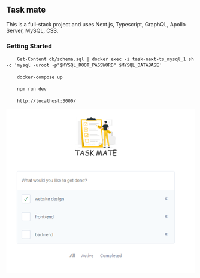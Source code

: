 ## Task mate

This is a full-stack project and uses Next.js, Typescript,
GraphQL, Apollo Server, MySQL, CSS.

### Getting Started

        Get-Content db/schema.sql | docker exec -i task-next-ts_mysql_1 sh -c 'mysql -uroot -p"$MYSQL_ROOT_PASSWORD" $MYSQL_DATABASE'

        docker-compose up

        npm run dev

        http://localhost:3000/

![TaskMate](/public/tasks.png)
